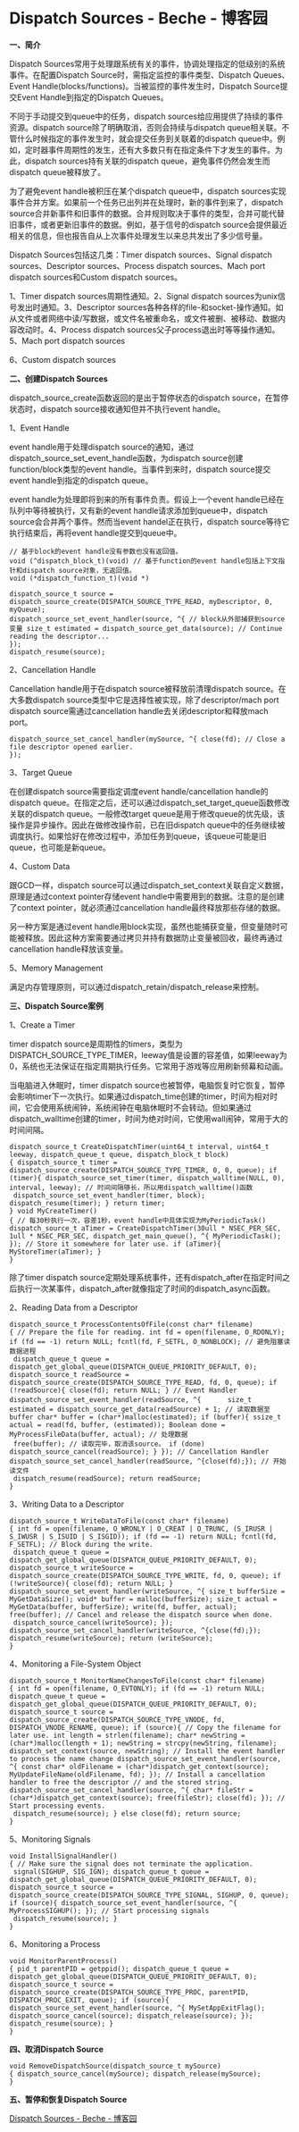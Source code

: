# Dispatch Sources - Beche - 博客园
**一、简介**

Dispatch Sources常用于处理跟系统有关的事件，协调处理指定的低级别的系统事件。在配置Dispatch Source时，需指定监控的事件类型、Dispatch Queues、Event Handle(blocks/functions)。当被监控的事件发生时，Dispatch Source提交Event Handle到指定的Dispatch Queues。

不同于手动提交到queue中的任务，dispatch sources给应用提供了持续的事件资源。dispatch source除了明确取消，否则会持续与dispatch queue相关联。不管什么时候指定的事件发生时，就会提交任务到关联着的dispatch queue中。例如，定时器事件周期性的发生，还有大多数只有在指定条件下才发生的事件。为此，dispatch sources持有关联的dispatch queue，避免事件仍然会发生而dispatch queue被释放了。

为了避免event handle被积压在某个dispatch queue中，dispatch sources实现事件合并方案。如果前一个任务已出列并在处理时，新的事件到来了，dispatch source合并新事件和旧事件的数据。合并规则取决于事件的类型，合并可能代替旧事件，或者更新旧事件的数据。例如，基于信号的dispatch source会提供最近相关的信息，但也报告自从上次事件处理发生以来总共发出了多少信号量。

Dispatch Sources包括这几类：Timer dispatch sources、Signal dispatch sources、Descriptor sources、Process dispatch sources、Mach port dispatch sources和Custom dispatch sources。

1、Timer dispatch sources周期性通知。2、Signal dispatch sources为unix信号发出时通知。3、Descriptor sources各种各样的file-和socket-操作通知。如从文件或者网络中读/写数据，或文件名被重命名，或文件被删、被移动、数据内容改动时。4、Process dispatch sources父子process退出时等等操作通知。5、Mach port dispatch sources

6、Custom dispatch sources

**二、创建Dispatch Sources**

dispatch_source_create函数返回的是出于暂停状态的dispatch source，在暂停状态时，dispatch source接收通知但并不执行event handle。

1、Event Handle

event handle用于处理dispatch source的通知，通过dispatch_source_set_event_handle函数，为dispatch source创建function/block类型的event handle。当事件到来时，dispatch source提交event handle到指定的dispatch queue。

event handle为处理即将到来的所有事件负责。假设上一个event handle已经在队列中等待被执行，又有新的event handle请求添加到queue中，dispatch source会合并两个事件。然而当event handel正在执行，dispatch source等待它执行结束后，再将event handle提交到queue中。

```
// 基于block的event handle没有参数也没有返回值。
void (^dispatch_block_t)(void) // 基于function的event handle包括上下文指针和dispatch source对象，无返回值。
void (*dispatch_function_t)(void *)
```

```
dispatch_source_t source = dispatch_source_create(DISPATCH_SOURCE_TYPE_READ, myDescriptor, 0, myQueue);
dispatch_source_set_event_handler(source, ^{ // block从外部捕获到source变量 size_t estimated = dispatch_source_get_data(source); // Continue reading the descriptor...
});
dispatch_resume(source);
```

2、Cancellation Handle

Cancellation handle用于在dispatch source被释放前清理dispatch source。在大多数dispatch source类型中它是选择性被实现，除了descriptor/mach port dispatch source需通过cancellation handle去关闭descriptor和释放mach port。

```
dispatch_source_set_cancel_handler(mySource, ^{ close(fd); // Close a file descriptor opened earlier.
});
```

3、Target Queue

在创建dispatch source需要指定调度event handle/cancellation handle的dispatch queue。在指定之后，还可以通过dispatch_set_target_queue函数修改关联的dispatch queue。一般修改target queue是用于修改queue的优先级，该操作是异步操作。因此在做修改操作前，已在旧dispatch queue中的任务继续被调度执行。如果恰好在修改过程中，添加任务到queue，该queue可能是旧queue，也可能是新queue。

4、Custom Data

跟GCD一样，dispatch source可以通过dispatch_set_context关联自定义数据，原理是通过context pointer存储event handle中需要用到的数据。注意的是创建了context pointer，就必须通过cancellation handle最终释放那些存储的数据。

另一种方案是通过event handle用block实现，虽然也能捕获变量，但变量随时可能被释放。因此这种方案需要通过拷贝并持有数据防止变量被回收，最终再通过cancellation handle释放该变量。

5、Memory Management

满足内存管理原则，可以通过dispatch_retain/dispatch_release来控制。

**三、Dispatch Source案例**

1、Create a Timer

timer dispatch source是周期性的timers，类型为DISPATCH_SOURCE_TYPE_TIMER，leeway值是设置的容差值，如果leeway为0，系统也无法保证在指定周期执行任务。它常用于游戏等应用刷新频幕和动画。

当电脑进入休眠时，timer dispatch source也被暂停，电脑恢复时它恢复，暂停会影响timer下一次执行。如果通过dispatch_time创建的timer，时间为相对时间，它会使用系统闹钟，系统闹钟在电脑休眠时不会转动。但如果通过 dispatch_walltime创建的timer，时间为绝对时间，它使用wall闹钟，常用于大的时间间隔。

```
dispatch_source_t CreateDispatchTimer(uint64_t interval, uint64_t leeway, dispatch_queue_t queue, dispatch_block_t block)
{ dispatch_source_t timer = dispatch_source_create(DISPATCH_SOURCE_TYPE_TIMER, 0, 0, queue); if (timer){ dispatch_source_set_timer(timer, dispatch_walltime(NULL, 0), interval, leeway); // 时间间隔够长，所以用dispatch_walltime()函数
 dispatch_source_set_event_handler(timer, block); dispatch_resume(timer); } return timer;
} void MyCreateTimer()
{ // 每30秒执行一次，容差1秒，event handle中具体实现为MyPeriodicTask() dispatch_source_t aTimer = CreateDispatchTimer(30ull * NSEC_PER_SEC, 1ull * NSEC_PER_SEC, dispatch_get_main_queue(), ^{ MyPeriodicTask(); }); // Store it somewhere for later use. if (aTimer){ MyStoreTimer(aTimer); }
}
```

除了timer dispatch source定期处理系统事件，还有dispatch_after在指定时间之后执行一次某事件，dispatch_after就像指定了时间的dispatch_async函数。

2、Reading Data from a Descriptor

```
dispatch_source_t ProcessContentsOfFile(const char* filename)
{ // Prepare the file for reading. int fd = open(filename, O_RDONLY); if (fd == -1) return NULL; fcntl(fd, F_SETFL, O_NONBLOCK); // 避免阻塞读数据进程
 dispatch_queue_t queue = dispatch_get_global_queue(DISPATCH_QUEUE_PRIORITY_DEFAULT, 0); dispatch_source_t readSource = dispatch_source_create(DISPATCH_SOURCE_TYPE_READ, fd, 0, queue); if (!readSource){ close(fd); return NULL; } // Event Handler dispatch_source_set_event_handler(readSource, ^{　　　　size_t estimated = dispatch_source_get_data(readSource) + 1; // 读取数据至buffer char* buffer = (char*)malloc(estimated); if (buffer){ ssize_t actual = read(fd, buffer, (estimated)); Boolean done = MyProcessFileData(buffer, actual); // 处理数据
 free(buffer); // 读取完毕，取消该source。 if (done) dispatch_source_cancel(readSource); } }); // Cancellation Handler dispatch_source_set_cancel_handler(readSource, ^{close(fd);}); // 开始读文件
 dispatch_resume(readSource); return readSource;
}
```

3、Writing Data to a Descriptor

```
dispatch_source_t WriteDataToFile(const char* filename)
{ int fd = open(filename, O_WRONLY | O_CREAT | O_TRUNC, (S_IRUSR | S_IWUSR | S_ISUID | S_ISGID)); if (fd == -1) return NULL; fcntl(fd, F_SETFL); // Block during the write.
 dispatch_queue_t queue = dispatch_get_global_queue(DISPATCH_QUEUE_PRIORITY_DEFAULT, 0); dispatch_source_t writeSource = dispatch_source_create(DISPATCH_SOURCE_TYPE_WRITE, fd, 0, queue); if (!writeSource){ close(fd); return NULL; } dispatch_source_set_event_handler(writeSource, ^{ size_t bufferSize = MyGetDataSize(); void* buffer = malloc(bufferSize); size_t actual = MyGetData(buffer, bufferSize); write(fd, buffer, actual); free(buffer); // Cancel and release the dispatch source when done.
 dispatch_source_cancel(writeSource); }); dispatch_source_set_cancel_handler(writeSource, ^{close(fd);}); dispatch_resume(writeSource); return (writeSource);
}
```

4、Monitoring a File-System Object

```
dispatch_source_t MonitorNameChangesToFile(const char* filename)
{ int fd = open(filename, O_EVTONLY); if (fd == -1) return NULL; dispatch_queue_t queue = dispatch_get_global_queue(DISPATCH_QUEUE_PRIORITY_DEFAULT, 0); dispatch_source_t source = dispatch_source_create(DISPATCH_SOURCE_TYPE_VNODE, fd, DISPATCH_VNODE_RENAME, queue); if (source){ // Copy the filename for later use. int length = strlen(filename); char* newString = (char*)malloc(length + 1); newString = strcpy(newString, filename); dispatch_set_context(source, newString); // Install the event handler to process the name change dispatch_source_set_event_handler(source, ^{ const char* oldFilename = (char*)dispatch_get_context(source); MyUpdateFileName(oldFilename, fd); }); // Install a cancellation handler to free the descriptor // and the stored string. dispatch_source_set_cancel_handler(source, ^{ char* fileStr = (char*)dispatch_get_context(source); free(fileStr); close(fd); }); // Start processing events.
 dispatch_resume(source); } else close(fd); return source;
}
```

5、Monitoring Signals

```
void InstallSignalHandler()
{ // Make sure the signal does not terminate the application.
 signal(SIGHUP, SIG_IGN); dispatch_queue_t queue = dispatch_get_global_queue(DISPATCH_QUEUE_PRIORITY_DEFAULT, 0); dispatch_source_t source = dispatch_source_create(DISPATCH_SOURCE_TYPE_SIGNAL, SIGHUP, 0, queue); if (source){ dispatch_source_set_event_handler(source, ^{ MyProcessSIGHUP(); }); // Start processing signals
 dispatch_resume(source); }
}
```

6、Monitoring a Process

```
void MonitorParentProcess()
{ pid_t parentPID = getppid(); dispatch_queue_t queue = dispatch_get_global_queue(DISPATCH_QUEUE_PRIORITY_DEFAULT, 0); dispatch_source_t source = dispatch_source_create(DISPATCH_SOURCE_TYPE_PROC, parentPID, DISPATCH_PROC_EXIT, queue); if (source){ dispatch_source_set_event_handler(source, ^{ MySetAppExitFlag(); dispatch_source_cancel(source); dispatch_release(source); }); dispatch_resume(source); }
}
```

**四、取消Dispatch Source**

```
void RemoveDispatchSource(dispatch_source_t mySource)
{ dispatch_source_cancel(mySource); dispatch_release(mySource);
}
```

**五、暂停和恢复Dispatch Source**

[Dispatch Sources - Beche - 博客园](https://www.cnblogs.com/zhouyi-ios/p/6973348.html)